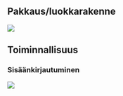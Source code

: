 ## Pakkaus/luokkarakenne
<img src="https://raw.githubusercontent.com/anL1/otm-harjoitustyo/master/dokumentaatio/images/pakkauskaavio.png" >

## Toiminnallisuus
### Sisäänkirjautuminen
<img src="https://raw.githubusercontent.com/anL1/otm-harjoitustyo/master/dokumentaatio/images/LogIn.png" >
